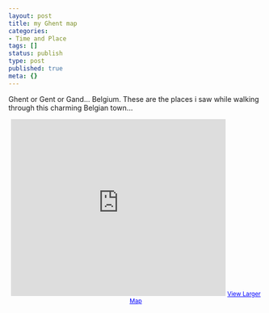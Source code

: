 ```yaml
---
layout: post
title: my Ghent map
categories:
- Time and Place
tags: []
status: publish
type: post
published: true
meta: {}
---
```

Ghent or Gent or Gand... Belgium. These are the places i saw while walking through this charming Belgian town...

<p align="center"><iframe height="350" scrolling="no" width="425" frameBorder="0" src="http://maps.google.com/maps?q=http:%2F%2Fbbs.keyhole.com%2Fubb%2Fdownload.php%3FNumber%3D1153911&amp;t=k&amp;om=1&amp;ie=UTF8&amp;ll=51.046165,3.725091&amp;spn=0.021944,0.029707&amp;output=embed&amp;s=AARTsJrYnldS7iUQEd-mA1tCuXT-2spxnQ" marginHeight="0" marginWidth="0"></iframe>
<small><a href="http://maps.google.com/maps?q=http:%2F%2Fbbs.keyhole.com%2Fubb%2Fdownload.php%3FNumber%3D1153911&amp;t=k&amp;om=1&amp;ie=UTF8&amp;ll=51.046165,3.725091&amp;spn=0.021944,0.029707&amp;source=embed" style="color: #0000ff; text-align: left">View Larger Map</a></small>
